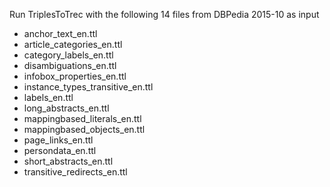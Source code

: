 Run TriplesToTrec with the following 14 files from DBPedia 2015-10 as input
* anchor_text_en.ttl
* article_categories_en.ttl
* category_labels_en.ttl
* disambiguations_en.ttl
* infobox_properties_en.ttl
* instance_types_transitive_en.ttl
* labels_en.ttl
* long_abstracts_en.ttl
* mappingbased_literals_en.ttl
* mappingbased_objects_en.ttl
* page_links_en.ttl
* persondata_en.ttl
* short_abstracts_en.ttl
* transitive_redirects_en.ttl
